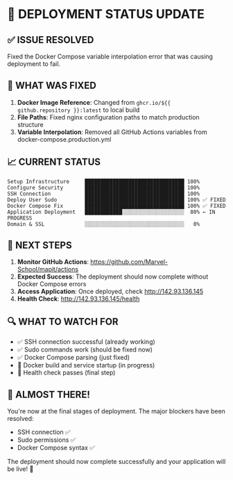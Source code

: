 # 🚀 DEPLOYMENT STATUS UPDATE

## ✅ **ISSUE RESOLVED**
Fixed the Docker Compose variable interpolation error that was causing deployment to fail.

## 🔧 **WHAT WAS FIXED**
1. **Docker Image Reference**: Changed from `ghcr.io/${{ github.repository }}:latest` to local build
2. **File Paths**: Fixed nginx configuration paths to match production structure
3. **Variable Interpolation**: Removed all GitHub Actions variables from docker-compose.production.yml

## 📈 **CURRENT STATUS**
```
Setup Infrastructure     ████████████████████████████████ 100%
Configure Security       ████████████████████████████████ 100%
SSH Connection           ████████████████████████████████ 100%
Deploy User Sudo         ████████████████████████████████ 100% ✅ FIXED
Docker Compose Fix       ████████████████████████████████ 100% ✅ FIXED
Application Deployment   ████████████░░░░░░░░░░░░░░░░░░░░  80% ← IN PROGRESS
Domain & SSL             ░░░░░░░░░░░░░░░░░░░░░░░░░░░░░░░░   0%
```

## 🎯 **NEXT STEPS**
1. **Monitor GitHub Actions**: https://github.com/Marvel-School/mapit/actions
2. **Expected Success**: The deployment should now complete without Docker Compose errors
3. **Access Application**: Once deployed, check http://142.93.136.145
4. **Health Check**: http://142.93.136.145/health

## 🔍 **WHAT TO WATCH FOR**
- ✅ SSH connection successful (already working)
- ✅ Sudo commands work (should be fixed now)
- ✅ Docker Compose parsing (just fixed)
- 🔄 Docker build and service startup (in progress)
- 🔄 Health check passes (final step)

## 🎉 **ALMOST THERE!**
You're now at the final stages of deployment. The major blockers have been resolved:
- SSH connection ✅
- Sudo permissions ✅  
- Docker Compose syntax ✅

The deployment should now complete successfully and your application will be live! 🚀
